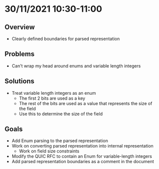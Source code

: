 # 30/11/2021 10:30-11:00

## Overview
- Clearly defined boundaries for parsed representation

## Problems
- Can't wrap my head around enums and variable length integers

## Solutions
- Treat variable length integers as an enum
  - The first 2 bits are used as a key
  - The rest of the bits are used as a value that represents the size of the field
  - Use this to determine the size of the field

## Goals
- Add Enum parsing to the parsed representation
- Work on converting parsed representation into internal representation
  - Work on field size constraints
- Modify the QUIC RFC to contain an Enum for variable-length integers
- Add parsed representation boundaries as a comment in the document
